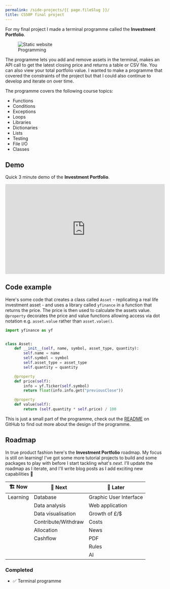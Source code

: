 ```yaml
---
permalink: /side-projects/{{ page.fileSlug }}/
title: CS50P final project
---
```

For my final project I made a terminal programme called the **Investment Portfolio**.

<figure>
    <img src="/assets/images/undraw/undraw_programming_65t2.svg" alt="Static website" eleventy:widths="600">
    <figcaption>Programming</figcaption>
</figure>

The programme lets you add and remove assets in the terminal, makes an API call to get the latest closing price and returns a table or CSV file. You can also view your total portfolio value. I wanted to make a programme that covered the constraints of the project but that I could also continue to develop and iterate on over time.

The programme covers the following course topics:

- Functions
- Conditions
- Exceptions
- Loops
- Libraries
- Dictionaries
- Lists
- Testing
- File I/O
- Classes

## Demo

Quick 3 minute demo of the **Investment Portfolio**.

<div style="position: relative; width: 100%; height: 0; padding-bottom: 56.25%;">
  <iframe 
    style="position: absolute; top: 0; left: 0; width: 100%; height: 100%;"
    src="https://www.youtube.com/embed/MZXWuFO9QUA?si=-LlyEU24wJoRU8eY"
    title="YouTube video player"
    frameborder="0"
    allow="accelerometer; autoplay; clipboard-write; encrypted-media; gyroscope; picture-in-picture; web-share"
    allowfullscreen>
  </iframe>
</div>

## Code example

Here's some code that creates a class called `Asset` - replicating a real life investment asset - and uses a library called `yfinance` in a function that returns the price. The price is then used to calculate the assets value. `@property` decorates the price and value functions allowing access via dot notation e.g. `asset.value` rather than `asset.value()`.

```python
import yfinance as yf


class Asset:
    def __init__(self, name, symbol, asset_type, quantity):
        self.name = name
        self.symbol = symbol
        self.asset_type = asset_type
        self.quantity = quantity

    @property
    def price(self):
        info = yf.Ticker(self.symbol)
        return float(info.info.get("previousClose"))

    @property
    def value(self):
        return (self.quantity * self.price) / 100
```

This is just a small part of the programme, check out the [README](https://github.com/makendon/cs50p-final-project/blob/main/README.md) on GitHub to find out more about the design of the programme.

## Roadmap

In true product fashion here's the **Investment Portfolio** roadmap. My focus is still on learning! I've got some more tutorial projects to build and some packages to play with before I start tackling what's *next*. I'll update the roadmap as I iterate, and I'll write blog posts as I add exciting new capabilities :rocket:

| :building_construction: Now | :telescope: Next | :seedling: Later |
|--|--|--|
| Learning | Database | Graphic User Interface |
|  | Data analysis | Web application |
|  | Data visualisation | Growth of £/$ |
|  | Contribute/Withdraw  | Costs |
|  | Allocation | News |
|  | Cashflow  | PDF |
|  |  | Rules |
|  |  | AI |

### Completed

- :white_check_mark: Terminal programme
